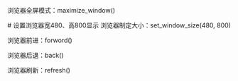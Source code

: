 浏览器全屏模式：maximize_window()

\# 设置浏览器宽480、高800显示
浏览器制定大小：set_window_size(480, 800)

浏览器前进：forword()

浏览器后退：back()

浏览器刷新：refresh()